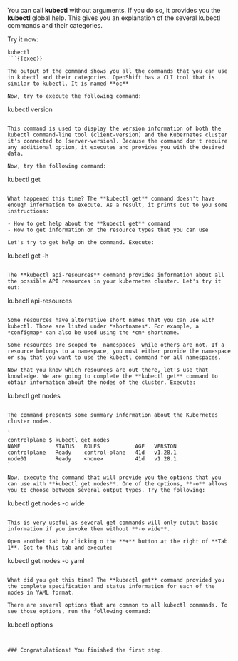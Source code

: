   You can call **kubectl** without arguments. If you do so, it provides you the **kubectl** global help. This gives you an explanation of the several kubectl commands and their categories.

  Try it now:

  ```
  kubectl
  ```{{exec}}

  The output of the command shows you all the commands that you can use in kubectl and their categories. OpenShift has a CLI tool that is similar to kubectl. It is named **oc**

  Now, try to execute the following command:

  ```
  kubectl version
  ```{{exec}}

  This command is used to display the version information of both the kubectl command-line tool (client-version) and the Kubernetes cluster it's connected to (server-version). Because the command don't require any additional option, it executes and provides you with the desired data.

  Now, try the following command:

  ```
  kubectl get
  ```{{exec}}

  What happened this time? The **kubectl get** command doesn't have enough information to execute. As a result, it prints out to you some instructions:

  - How to get help about the **kubectl get** command
  - How to get information on the resource types that you can use

  Let's try to get help on the command. Execute:

  ```
  kubectl get -h
  ```{{exec}}

  The **kubectl api-resources** command provides information about all the possible API resources in your kubernetes cluster. Let's try it out:

  ```
  kubectl api-resources
  ```{{exec}}

  Some resources have alternative short names that you can use with kubectl. Those are listed under *shortnames*. For example, a *configmap* can also be used using the *cm* shortname.

  Some resources are scoped to _namespaces_ while others are not. If a resource belongs to a namespace, you must either provide the namespace or say that you want to use the kubectl command for all namespaces.

  Now that you know which resources are out there, let's use that knowledge. We are going to complete the **kubectl get** command to obtain information about the nodes of the cluster. Execute:

  ```
  kubectl get nodes
  ```{{exec}}

  The command presents some summary information about the Kubernetes cluster nodes.

`
controlplane $ kubectl get nodes
NAME           STATUS   ROLES           AGE   VERSION
controlplane   Ready    control-plane   41d   v1.28.1
node01         Ready    <none>          41d   v1.28.1
`

  Now, execute the command that will provide you the options that you can use with **kubectl get nodes**. One of the options, **-o** allows you to choose between several output types. Try the following:

  ```
  kubectl get nodes -o wide
  ```{{exec}}

  This is very useful as several get commands will only output basic information if you invoke them without **-o wide**. 

  Open anothet tab by clicking o the **+** button at the right of **Tab 1**. Got to this tab and execute:

  ```
  kubectl get nodes -o yaml
  ```{{exec}}

  What did you get this time? The **kubectl get** command provided you the complete specification and status information for each of the nodes in YAML format.

  There are several options that are common to all kubectl commands. To see those options, run the following command:

  ```
  kubectl options
  ```{{exec}}


  ### Congratulations! You finished the first step.





